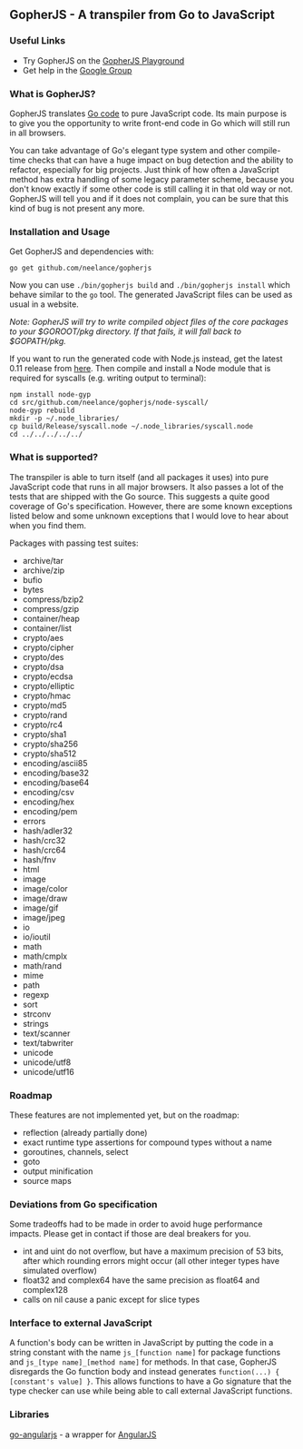 GopherJS - A transpiler from Go to JavaScript
---------------------------------------------

### Useful Links
- Try GopherJS on the [GopherJS Playground](http://neelance.github.io/gopherjs-playground/)
- Get help in the [Google Group](https://groups.google.com/d/forum/gopherjs)

### What is GopherJS?
GopherJS translates [Go code](http://golang.org/) to pure JavaScript code. Its main purpose is to give you the opportunity to write front-end code in Go which will still run in all browsers.

You can take advantage of Go's elegant type system and other compile-time checks that can have a huge impact on bug detection and the ability to refactor, especially for big projects. Just think of how often a JavaScript method has extra handling of some legacy parameter scheme, because you don't know exactly if some other code is still calling it in that old way or not. GopherJS will tell you and if it does not complain, you can be sure that this kind of bug is not present any more.

### Installation and Usage
Get GopherJS and dependencies with: 
```
go get github.com/neelance/gopherjs
```
Now you can use  `./bin/gopherjs build` and `./bin/gopherjs install` which behave similar to the `go` tool. The generated JavaScript files can be used as usual in a website.

*Note: GopherJS will try to write compiled object files of the core packages to your $GOROOT/pkg directory. If that fails, it will fall back to $GOPATH/pkg.*

If you want to run the generated code with Node.js instead, get the latest 0.11 release from [here](http://blog.nodejs.org/release/). Then compile and install a Node module that is required for syscalls (e.g. writing output to terminal):
```
npm install node-gyp
cd src/github.com/neelance/gopherjs/node-syscall/
node-gyp rebuild
mkdir -p ~/.node_libraries/
cp build/Release/syscall.node ~/.node_libraries/syscall.node
cd ../../../../../
```

### What is supported?
The transpiler is able to turn itself (and all packages it uses) into pure JavaScript code that runs in all major browsers. It also passes a lot of the tests that are shipped with the Go source. This suggests a quite good coverage of Go's specification. However, there are some known exceptions listed below and some unknown exceptions that I would love to hear about when you find them.

Packages with passing test suites:

- archive/tar
- archive/zip
- bufio
- bytes
- compress/bzip2
- compress/gzip
- container/heap
- container/list
- crypto/aes
- crypto/cipher
- crypto/des
- crypto/dsa
- crypto/ecdsa
- crypto/elliptic
- crypto/hmac
- crypto/md5
- crypto/rand
- crypto/rc4
- crypto/sha1
- crypto/sha256
- crypto/sha512
- encoding/ascii85
- encoding/base32
- encoding/base64
- encoding/csv
- encoding/hex
- encoding/pem
- errors
- hash/adler32
- hash/crc32
- hash/crc64
- hash/fnv
- html
- image
- image/color
- image/draw
- image/gif
- image/jpeg
- io
- io/ioutil
- math
- math/cmplx
- math/rand
- mime
- path
- regexp
- sort
- strconv
- strings
- text/scanner
- text/tabwriter
- unicode
- unicode/utf8
- unicode/utf16

### Roadmap
These features are not implemented yet, but on the roadmap:

- reflection (already partially done)
- exact runtime type assertions for compound types without a name
- goroutines, channels, select
- goto
- output minification
- source maps

### Deviations from Go specification
Some tradeoffs had to be made in order to avoid huge performance impacts. Please get in contact if those are deal breakers for you.

- int and uint do not overflow, but have a maximum precision of 53 bits, after which rounding errors might occur (all other integer types have simulated overflow)
- float32 and complex64 have the same precision as float64 and complex128
- calls on nil cause a panic except for slice types

### Interface to external JavaScript
A function's body can be written in JavaScript by putting the code in a string constant with the name `js_[function name]` for package functions and `js_[type name]_[method name]` for methods. In that case, GopherJS disregards the Go function body and instead generates `function(...) { [constant's value] }`. This allows functions to have a Go signature that the type checker can use while being able to call external JavaScript functions.

### Libraries
[go-angularjs](https://github.com/neelance/go-angularjs) - a wrapper for [AngularJS](http://angularjs.org)
